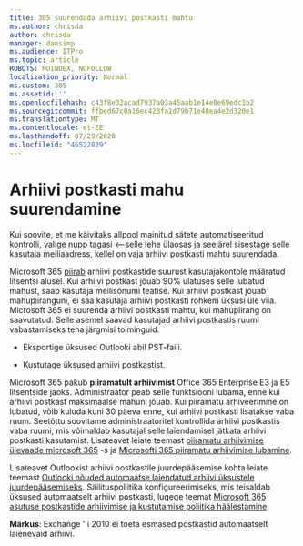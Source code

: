 ```yaml
---
title: 305 suurendada arhiivi postkasti mahtu
ms.author: chrisda
author: chrisda
manager: dansimp
ms.audience: ITPro
ms.topic: article
ROBOTS: NOINDEX, NOFOLLOW
localization_priority: Normal
ms.custom: 305
ms.assetid: ''
ms.openlocfilehash: c43f8e32acad7937a03a45aab1e14e0e69edc1b2
ms.sourcegitcommit: ffbed67c0a16ec423fa1d79b71e48ea4e2d320e1
ms.translationtype: MT
ms.contentlocale: et-EE
ms.lasthandoff: 07/29/2020
ms.locfileid: "46522839"
---
```

# <a name="increase-the-archive-mailbox-size"></a>Arhiivi postkasti mahu suurendamine


Kui soovite, et me käivitaks allpool mainitud sätete automatiseeritud kontrolli, valige nupp tagasi <--selle lehe ülaosas ja seejärel sisestage selle kasutaja meiliaadress, kellel on vaja arhiivi postkasti mahtu suurendada.

Microsoft 365 [piirab](https://docs.microsoft.com/office365/servicedescriptions/exchange-online-service-description/exchange-online-limits#mailbox-storage-limits) arhiivi postkastide suurust kasutajakontole määratud litsentsi alusel. Kui arhiivi postkast jõuab 90% ulatuses selle lubatud mahust, saab kasutaja meilisõnumi teatise. Kui arhiivi postkast jõuab mahupiiranguni, ei saa kasutaja arhiivi postkasti rohkem üksusi üle viia. Microsoft 365 ei suurenda arhiivi postkasti mahtu, kui mahupiirang on saavutatud. Selle asemel saavad kasutajad arhiivi postkastis ruumi vabastamiseks teha järgmisi toiminguid.

- Eksportige üksused Outlooki abil PST-faili.

- Kustutage üksused arhiivi postkastist.

Microsoft 365 pakub **piiramatult arhiivimist** Office 365 Enterprise E3 ja E5 litsentside jaoks. Administraator peab selle funktsiooni lubama, enne kui arhiivi postkast maksimaalse mahuni jõuab. Kui piiramatu arhiveerimine on lubatud, võib kuluda kuni 30 päeva enne, kui arhiivi postkasti lisatakse vaba ruum. Seetõttu soovitame administraatoritel kontrollida arhiivi postkastis vaba ruumi, mis võimaldab kasutajal selle laiendamisel jätkata arhiivi postkasti kasutamist. Lisateavet leiate teemast [piiramatu arhiivimise ülevaade microsoft 365](https://docs.microsoft.com/microsoft-365/compliance/unlimited-archiving) -s ja [Microsofti 365 piiramatu arhiivimise lubamine](https://docs.microsoft.com/microsoft-365/compliance/enable-unlimited-archiving).

Lisateavet Outlookist arhiivi postkastile juurdepääsemise kohta leiate teemast [Outlooki nõuded automaatse laiendatud arhiivi üksustele juurdepääsemiseks](https://docs.microsoft.com/microsoft-365/compliance/unlimited-archiving#outlook-requirements-for-accessing-items-in-an-auto-expanded-archive). Säilituspoliitika konfigureerimiseks, mis teisaldab üksused automaatselt arhiivi postkasti, lugege teemat [Microsoft 365 asutuse postkastide arhiivimise ja kustutamise poliitika häälestamine](https://docs.microsoft.com/microsoft-365/compliance/set-up-an-archive-and-deletion-policy-for-mailboxes).

**Märkus**: Exchange ' i 2010 ei toeta esmased postkastid automaatselt laienevaid arhiivi.
